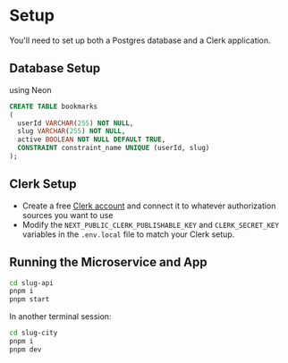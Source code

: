 # Setup

You'll need to set up both a Postgres database and a Clerk application.

## Database Setup

using Neon

```sql
CREATE TABLE bookmarks
(
  userId VARCHAR(255) NOT NULL,
  slug VARCHAR(255) NOT NULL,
  active BOOLEAN NOT NULL DEFAULT TRUE,
  CONSTRAINT constraint_name UNIQUE (userId, slug)
);
```



## Clerk Setup

- Create a free [Clerk account](https://clerk.dev/) and connect it to whatever authorization sources you want to use
- Modify the `NEXT_PUBLIC_CLERK_PUBLISHABLE_KEY` and `CLERK_SECRET_KEY` variables in the `.env.local` file to match your Clerk setup.

## Running the Microservice and App

```bash
cd slug-api
pnpm i
pnpm start
```

In another terminal session:

```bash
cd slug-city
pnpm i
pnpm dev
```
